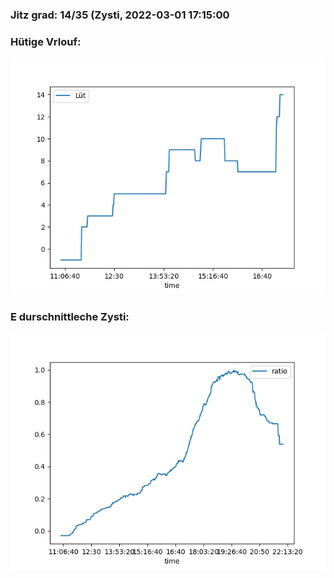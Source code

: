 ### Jitz grad: 14/35 (Zysti, 2022-03-01 17:15:00

### Hütige Vrlouf:
![Graph](Today.png)

### E durschnittleche Zysti:
![Graph](Zysti.png)